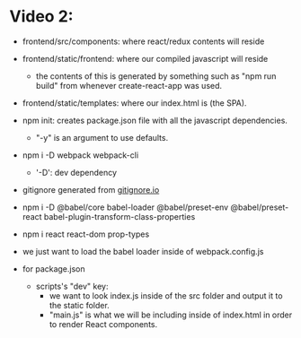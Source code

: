 # Video 2:

- frontend/src/components: where react/redux contents will reside
- frontend/static/frontend: where our compiled javascript will reside
  - the contents of this is generated by something such as "npm run build" from whenever create-react-app was used.
- frontend/static/templates: where our index.html is (the SPA).

- npm init: creates package.json file with all the javascript dependencies.
  - "-y" is an argument to use defaults.
- npm i -D webpack webpack-cli

  - '-D': dev dependency

- gitignore generated from [gitignore.io](https://www.gitignore.io/)

- npm i -D @babel/core babel-loader @babel/preset-env @babel/preset-react babel-plugin-transform-class-properties

- npm i react react-dom prop-types

- we just want to load the babel loader inside of webpack.config.js

- for package.json

  - scripts's "dev" key:
    - we want to look index.js inside of the src folder and output it to the static folder.
    - "main.js" is what we will be including inside of index.html in order to render React components.
